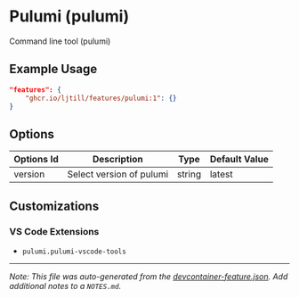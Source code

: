 
# Pulumi (pulumi)

Command line tool (pulumi)

## Example Usage

```json
"features": {
    "ghcr.io/ljtill/features/pulumi:1": {}
}
```

## Options

| Options Id | Description | Type | Default Value |
|-----|-----|-----|-----|
| version | Select version of pulumi | string | latest |

## Customizations

### VS Code Extensions

- `pulumi.pulumi-vscode-tools`



---

_Note: This file was auto-generated from the [devcontainer-feature.json](https://github.com/ljtill/features/blob/main/src/pulumi/devcontainer-feature.json).  Add additional notes to a `NOTES.md`._
